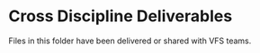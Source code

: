 # Cross Discipline Deliverables

Files in this folder have been delivered or shared with VFS teams.
